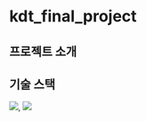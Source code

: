 # kdt_final_project
## 프로젝트 소개

## 기술 스택
<img src="https://img.shields.io/badge/Python-3776AB?style=for-the-badge&logo=Python&logoColor=white">, <img src="https://img.shields.io/badge/PyTorch-EE4C2C?style=for-the-badge&logo=PyTorch&logoColor=white">
